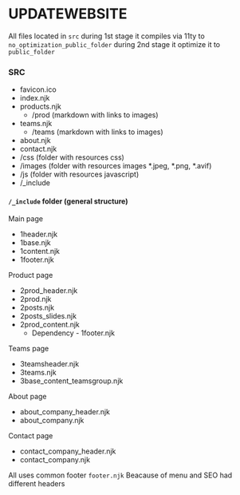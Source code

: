 
# UPDATEWEBSITE

All files located in `src` during 1st stage it compiles via 11ty to `no_optimization_public_folder` during 2nd stage it optimize it to `public_folder`

### SRC

 - favicon.ico  
 - index.njk
 - products.njk
    - /prod  (markdown with links to images)
 - teams.njk
    - /teams (markdown with links to images)
 - about.njk
 - contact.njk
 - /css (folder with resources css)
 - /images (folder with resources images *.jpeg, *.png, *.avif)
 - /js (folder with resources javascript)
 - /_include


 #### `/_include` folder (general structure)

 Main page
 - 1header.njk
 - 1base.njk
 - 1content.njk
 - 1footer.njk

 Product page
 - 2prod_header.njk
 - 2prod.njk
 - 2posts.njk
 - 2posts_slides.njk
 - 2prod_content.njk
   - Dependency - 1footer.njk

 Teams page
 - 3teamsheader.njk
 - 3teams.njk
 - 3base_content_teamsgroup.njk

 About page
 - about_company_header.njk
 - about_company.njk

 Contact page
 - contact_company_header.njk           
 - contact_company.njk                       

All uses common footer `footer.njk`
Beacause of menu and SEO had different headers
